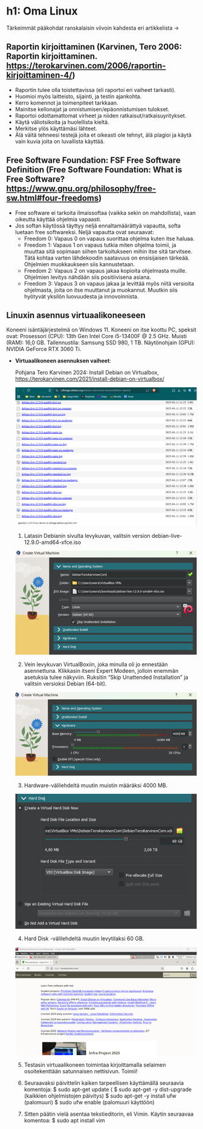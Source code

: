 # h1: Oma Linux

Tärkeimmät pääkohdat ranskalaisin viivoin kahdesta eri artikkelista ->

## **Raportin kirjoittaminen** (Karvinen, Tero 2006: Raportin kirjoittaminen. https://terokarvinen.com/2006/raportin-kirjoittaminen-4/)
- Raportin tulee olla toistettavissa (eli raportoi eri vaiheet tarkasti).  
- Huomioi myös laitteisto, sijainti, ja testin ajankohta.  
- Kerro komennot ja toimenpiteet tarkkaan.  
- Mainitse kellonajat ja onnistumisen/epäonnistumisen tulokset.  
- Raportoi odottamattomat virheet ja niiden ratkaisut/ratkaisuyritykset.  
- Käytä väliotsikoita ja huolellista kieltä.  
- Merkitse ylös käyttämäsi lähteet.  
- Älä väitä tehneesi testejä joita et oikeasti ole tehnyt, älä plagioi ja käytä vain kuvia joita on luvallista käyttää.

## Free Software Foundation: FSF Free Software Definition (Free Software Foundation: What is Free Software? https://www.gnu.org/philosophy/free-sw.html#four-freedoms) 
- Free software ei tarkoita ilmaissoftaa (vaikka sekin on mahdollista), vaan oikeutta käyttää ohjelmia vapaasti.
- Jos softan käytössä täyttyy neljä ennaltamäärättyä vapautta, softa luetaan free softwareksi. Neljä vapautta ovat seuraavat:
  - Freedom 0: Vapaus 0 on vapaus suorittaa ohjelma kuten itse haluaa.
  - Freedom 1: Vapaus 1 on vapaus tutkia miten ohjelma toimii, ja muuttaa sitä sopimaan siihen tarkoitukseen mihin itse sitä tarvitsee. Tätä kohtaa varten lähdekoodin saatavuus on ensisijaisen tärkeää. Ohjelmien muokkaukseen siis kannustetaan.
  - Freedom 2: Vapaus 2 on vapaus jakaa kopioita ohjelmasta muille. Ohjelmien levitys nähdään siis positiivisena asiana.
  - Freedom 3: Vapaus 3 on vapaus jakaa ja levittää myös niitä versioita ohjelmasta, joita on itse muuttanut ja muokannut. Muutkin siis hyötyvät yksilön luovuudesta ja innovoinnista.

## Linuxin asennus virtuaalikoneeseen

Koneeni isäntäjärjestelmä on Windows 11. Koneeni on itse koottu PC, speksit ovat:
Prosessori (CPU): 13th Gen Intel Core i5-13400F @ 2.5 GHz.
Muisti (RAM): 16,0 GB.
Tallennustila: Samsung SSD 980, 1 TB.
Näytönohjain (GPU): NVIDIA GeForce RTX 3060 Ti.

- **Virtuaalikoneen asennuksen vaiheet**:

  Pohjana Tero Karvinen 2024: Install Debian on Virtualbox, https://terokarvinen.com/2021/install-debian-on-virtualbox/
  
  ![Add file: Upload](Picture1.png)
  
  1. Latasin Debianin sivulta levykuvan, valitsin version debian-live-12.9.0-amd64-xfce.iso
     
  ![Add file: Upload](Picture2.png)

  2. Vein levykuvan VirtualBoxiin, joka minulla oli jo ennestään asennettuna. Klikkasin itseni Expert Modeen, jolloin enemmän asetuksia tulee näkyviin. Ruksitin “Skip Unattended Installation” ja valitsin versioksi Debian (64-bit).
     
  ![Add file: Upload](Picture3.png)
  
  3. Hardware-välilehdeltä muutin muistin määräksi 4000 MB.
  
  ![Add file: Upload](Picture4.png)

  4. Hard Disk -välilehdeltä muutin levytilaksi 60 GB.

  ![Add file: Upload](Picture5.png)

  5. Testasin virtuaalikoneen toimintaa kirjoittamalla selaimen osoitekenttään satunnaisen nettisivun. Toimii!
     
  6. Seuraavaksi päivittelin kaiken tarpeellisen käyttämällä seuraavia komentoja:
     $ sudo apt-get update (
     $ sudo apt-get -y dist-upgrade (kaikkien ohjelmistojen päivitys)
     $ sudo apt-get -y install ufw (palomuuri)
     $ sudo ufw enable (palomuuri käyttöön)
     
  7. Sitten päätin vielä asentaa tekstieditorin, eli Vimin. Käytin seuraavaa komentoa:
     $ sudo apt install vim



